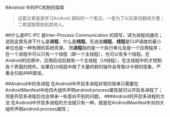 #Android 中的IPC机制的探索

>这篇文章是我学习Android 源码的一个笔记，一是为了以后查找翻阅方便；二希望能帮助到其他人。


##什么是IPC
IPC 是Inter-Process Communication 的简写，译为进程间通讯；说到这里先讲下什么是**进程**，什么是**线程**。先说说**线程**，**线程**是CUP调度的最小单位也是一种有限的系统资源。 而**进程**指的是一个执行单元及是一个应用程序；在一个进程中可以只有一个线程（即一个主线程），也可以有多个线程。在Android的应用中，应用启动后就有一个主线程（UI线程），在主线程中的才控制各个界面的控件。如果在UI线程中做了大量的耗时操作会导致UI卡顿的现象，严重会引起ANR错误。

##Android中的多进程
在Android中开启多进程非常的简单只需要在AndroidManifest中给四大组件声明android:process属性就可以开启多进程了；但是开启多进程后也会带来一些意向不到的问题。
###Android的开启多进程的方法
在Android中开启多进程的方法就只有一种，就是在AndroidManifest中对四大组件声明android:process属性；
